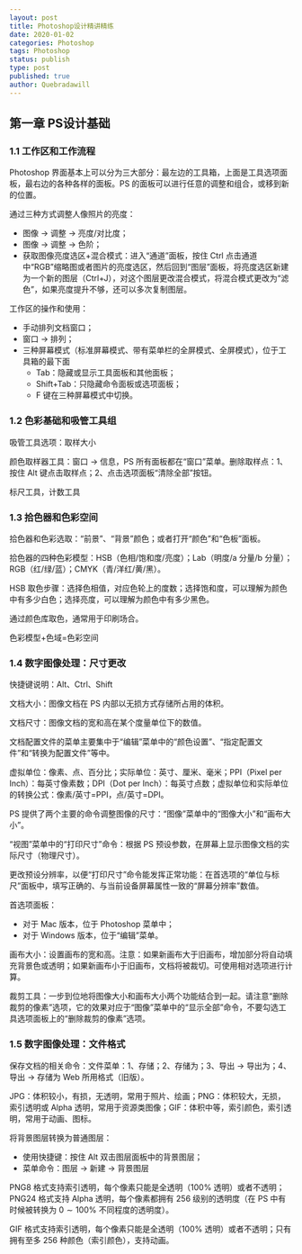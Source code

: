 ```yaml
---
layout: post
title: Photoshop设计精讲精练
date: 2020-01-02
categories: Photoshop
tags: Photoshop
status: publish
type: post
published: true
author: Quebradawill
---
```


## 第一章 PS设计基础

### 1.1 工作区和工作流程

Photoshop 界面基本上可以分为三大部分：最左边的工具箱，上面是工具选项面板，最右边的各种各样的面板。PS 的面板可以进行任意的调整和组合，或移到新的位置。

通过三种方式调整人像照片的亮度：

- 图像 $\to$ 调整 $\to$ 亮度/对比度；
- 图像 $\to$ 调整 $\to$ 色阶；
- 获取图像亮度选区+混合模式：进入“通道”面板，按住 Ctrl 点击通道中“RGB”缩略图或者图片的亮度选区，然后回到“图层”面板，将亮度选区新建为一个新的图层（Ctrl+J），对这个图层更改混合模式，将混合模式更改为“滤色”，如果亮度提升不够，还可以多次复制图层。

工作区的操作和使用：

- 手动排列文档窗口；
- 窗口 $\to$ 排列；
- 三种屏幕模式（标准屏幕模式、带有菜单栏的全屏模式、全屏模式），位于工具箱的最下面
  - Tab：隐藏或显示工具面板和其他面板；
  - Shift+Tab：只隐藏命令面板或选项面板；
  - F 键在三种屏幕模式中切换。

### 1.2 色彩基础和吸管工具组

吸管工具选项：取样大小

颜色取样器工具：窗口 $\to$ 信息，PS 所有面板都在“窗口”菜单。删除取样点：1、按住 Alt 键点击取样点；2、点击选项面板“清除全部”按钮。

标尺工具，计数工具

### 1.3 拾色器和色彩空间

拾色器和色彩选取：“前景”、“背景”颜色；或者打开“颜色”和“色板”面板。

拾色器的四种色彩模型：HSB（色相/饱和度/亮度）；Lab（明度/a 分量/b 分量）；RGB（红/绿/蓝）；CMYK（青/洋红/黄/黑）。

HSB 取色步骤：选择色相值，对应色轮上的度数；选择饱和度，可以理解为颜色中有多少白色；选择亮度，可以理解为颜色中有多少黑色。

通过颜色库取色，通常用于印刷场合。

色彩模型+色域=色彩空间

### 1.4 数字图像处理：尺寸更改

快捷键说明：Alt、Ctrl、Shift

文档大小：图像文档在 PS 内部以无损方式存储所占用的体积。

文档尺寸：图像文档的宽和高在某个度量单位下的数值。

文档配置文件的菜单主要集中于“编辑”菜单中的“颜色设置”、“指定配置文件”和“转换为配置文件”等中。

虚拟单位：像素、点、百分比；实际单位：英寸、厘米、毫米；PPI（Pixel per Inch）：每英寸像素数；DPI（Dot per Inch）：每英寸点数；虚拟单位和实际单位的转换公式：像素/英寸=PPI，点/英寸=DPI。

PS 提供了两个主要的命令调整图像的尺寸：“图像”菜单中的“图像大小”和“画布大小”。

“视图”菜单中的“打印尺寸”命令：根据 PS 预设参数，在屏幕上显示图像文档的实际尺寸（物理尺寸）。

更改预设分辨率，以便“打印尺寸”命令能发挥正常功能：在首选项的“单位与标尺”面板中，填写正确的、与当前设备屏幕属性一致的“屏幕分辨率”数值。

首选项面板：

- 对于 Mac 版本，位于 Photoshop 菜单中；
- 对于 Windows 版本，位于“编辑”菜单。

画布大小：设置画布的宽和高。注意：如果新画布大于旧画布，增加部分将自动填充背景色或透明；如果新画布小于旧画布，文档将被裁切。可使用相对选项进行计算。

裁剪工具：一步到位地将图像大小和画布大小两个功能结合到一起。请注意“删除裁剪的像素”选项，它的效果对应于“图像”菜单中的“显示全部”命令，不要勾选工具选项面板上的“删除裁剪的像素”选项。

### 1.5 数字图像处理：文件格式 

保存文档的相关命令：文件菜单：1、存储；2、存储为；3、导出 $\to$ 导出为；4、导出 $\to$ 存储为 Web 所用格式（旧版）。

JPG：体积较小，有损，无透明，常用于照片、绘画；PNG：体积较大，无损，索引透明或 Alpha 透明，常用于资源类图像；GIF：体积中等，索引颜色，索引透明，常用于动画、图标。

将背景图层转换为普通图层：

- 使用快捷键：按住 Alt 双击图层面板中的背景图层；
- 菜单命令：图层 $\to$ 新建 $\to$ 背景图层

PNG8 格式支持索引透明，每个像素只能是全透明（100% 透明）或者不透明；PNG24 格式支持 Alpha 透明，每个像素都拥有 256 级别的透明度（在 PS 中有时候被转换为 $0 \sim 100\%$ 不同程度的透明度）。

GIF 格式支持索引透明，每个像素只能是全透明（100% 透明）或者不透明；只有拥有至多 256 种颜色（索引颜色），支持动画。